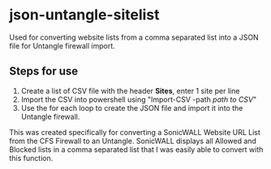 # json-untangle-sitelist
Used for converting website lists from a comma separated  list into a JSON file for Untangle firewall import.

## Steps for use
1. Create a list of CSV file with the header **Sites**, enter 1 site per line
2. Import the CSV into powershell using "Import-CSV -path _path to CSV_"
  3. Use the for each loop to create the JSON file and import it into the Untangle firewall.
  
  
This was created specifically for converting a SonicWALL Website URL List from the CFS Firewall to an Untangle. SonicWALL displays all Allowed and Blocked lists in a comma separated list that I was easily able to convert with this function.
